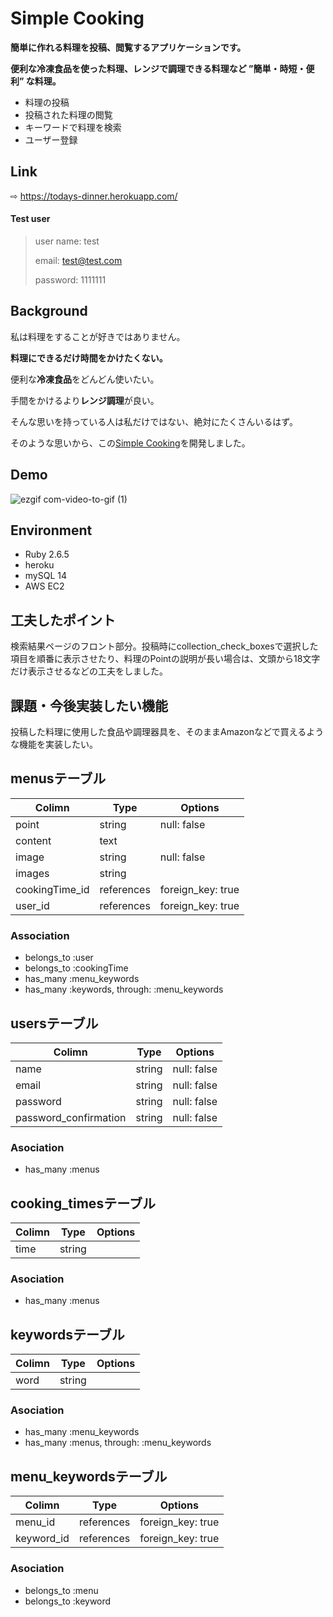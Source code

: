 # **Simple Cooking**
**簡単に作れる料理を投稿、閲覧するアプリケーションです。**

**便利な冷凍食品を使った料理、レンジで調理できる料理など ”簡単・時短・便利” な料理。**
- 料理の投稿
- 投稿された料理の閲覧
- キーワードで料理を検索
- ユーザー登録

## Link
⇨ https://todays-dinner.herokuapp.com/

#### Test user
> user name: test
>
> email: test@test.com
>
> password: 1111111

## Background
私は料理をすることが好きではありません。

**料理にできるだけ時間をかけたくない。**

便利な**冷凍食品**をどんどん使いたい。

手間をかけるより**レンジ調理**が良い。

そんな思いを持っている人は私だけではない、絶対にたくさんいるはず。

そのような思いから、この[Simple Cooking](https://todays-dinner.herokuapp.com/)を開発しました。

## Demo
![ezgif com-video-to-gif (1)](https://user-images.githubusercontent.com/67847966/95280778-bfbbc980-0890-11eb-8033-284c9154a795.gif)

## Environment
- Ruby 2.6.5
- heroku
- mySQL 14
- AWS EC2

## 工夫したポイント
検索結果ページのフロント部分。投稿時にcollection_check_boxesで選択した項目を順番に表示させたり、料理のPointの説明が長い場合は、文頭から18文字だけ表示させるなどの工夫をしました。

## 課題・今後実装したい機能
投稿した料理に使用した食品や調理器具を、そのままAmazonなどで買えるような機能を実装したい。



## menusテーブル

|Colimn|Type|Options|
|------|----|-------|
|point|string|null: false|
|content|text||
|image|string|null: false|
|images|string||
|cookingTime_id|references|foreign_key: true|
|user_id|references|foreign_key: true|


### Association
- belongs_to :user
- belongs_to :cookingTime
- has_many :menu_keywords
- has_many :keywords, through: :menu_keywords


## usersテーブル

|Colimn|Type|Options|
|------|----|-------|
|name|string|null: false|
|email|string|null: false|
|password|string|null: false|
|password_confirmation|string|null: false|


### Asociation
- has_many :menus


## cooking_timesテーブル

|Colimn|Type|Options|
|------|----|-------|
|time|string||


### Asociation
- has_many :menus


## keywordsテーブル

|Colimn|Type|Options|
|------|----|-------|
|word|string||


### Asociation
- has_many :menu_keywords
- has_many :menus, through: :menu_keywords


## menu_keywordsテーブル

|Colimn|Type|Options|
|------|----|-------|
|menu_id|references|foreign_key: true|
|keyword_id|references|foreign_key: true|


### Asociation
- belongs_to :menu
- belongs_to :keyword
